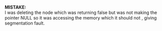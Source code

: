 **MISTAKE:**
<br>
I was deleting the node which was returning false but was not making the pointer NULL so it was accessing the memory which it should not , giving segmentation fault.